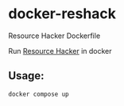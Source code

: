# docker-reshack
Resource Hacker Dockerfile

Run [Resource Hacker](http://www.angusj.com/resourcehacker/) in docker

## Usage:
```
docker compose up
```
